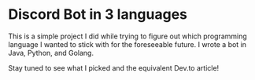 # Discord Bot in 3 languages
This is a simple project I did while trying to figure out which
programming language I wanted to stick with for the foreseeable 
future. I wrote a bot in Java, Python, and Golang. 

Stay tuned to see what I picked and the equivalent Dev.to article!

